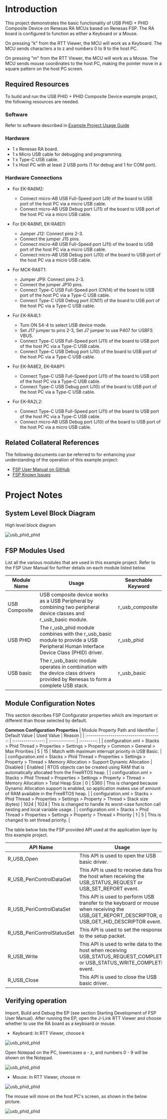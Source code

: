 # Introduction #
This project demonstrates the basic functionality of USB PHID + PHID Composite Device on Renesas RA MCUs based on Renesas FSP. The RA board is configured to function as either a Keyboard or a Mouse.

On pressing "k" from the RTT Viewer, the MCU will work as a Keyboard. The MCU sends characters a to z and numbers 0 to 9 to the host PC.

On pressing "m" from the RTT Viewer, the MCU will work as a Mouse. The MCU sends mouse coordinates to the host PC, making the pointer move in a square pattern on the host PC screen.

## Required Resources ##
To build and run the USB PHID + PHID Composite Device example project, the following resources are needed.

### Software ###
Refer to software described in [Example Project Usage Guide](https://github.com/renesas/ra-fsp-examples/blob/master/example_projects/Example%20Project%20Usage%20Guide.pdf)

### Hardware ###
* 1 x Renesas RA board.
* 1 x Micro USB cable for debugging and programming.
* 1 x Type-C USB cable.
* 1 x Host PC with at least 2 USB ports (1 for debug and 1 for COM port).

### Hardware Connections ###
* For EK-RA6M2:
    * Connect micro-AB USB Full-Speed port (J9) of the board to USB port of the host PC via a micro USB cable.
    * Connect micro-AB USB Debug port (J11) of the board to USB port of the host PC via a micro USB cable.

* For EK-RA8M1, EK-RA8D1:
    * Jumper J12: Connect pins 2-3.
    * Connect the jumper J15 pins.
    * Connect micro-AB USB Full-Speed port (J11) of the board to USB port of the host PC via a micro USB cable.
    * Connect micro-AB USB Debug port (J10) of the board to USB port of the host PC via a micro USB cable.

* For MCK-RA8T1:
    * Jumper JP9: Connect pins 2-3.
    * Connect the jumper JP10 pins.
    * Connect Type-C USB Full-Speed port (CN14) of the board to USB port of the host PC via a Type-C USB cable.
    * Connect Type-C USB Debug port (CN11) of the board to USB port of the host PC via a Type-C USB cable.

* For EK-RA4L1:
    * Turn ON S4-4 to select USB device mode.
    * Set J17 jumper to pins 2-3, Set J7 jumper to use P407 for USBFS VBUS.
    * Connect Type-C USB Full-Speed port (J11) of the board to USB port of the host PC via a Type-C USB cable.
    * Connect Type-C USB Debug port (J10) of the board to USB port of the host PC via a Type-C USB cable.

* For EK-RA8E2, EK-RA8P1:
    * Connect Type-C USB Full-Speed port (J11) of the board to USB port of the host PC via a Type-C USB cable.
    * Connect Type-C USB Debug port (J10) of the board to USB port of the host PC via a Type-C USB cable.

* For EK-RA2L2:
    * Connect Type-C USB Full-Speed port (J11) of the board to USB port of the host PC via a Type-C USB cable.
    * Connect micro-AB USB Debug port (J10) of the board to USB port of the host PC via a micro USB cable.

## Related Collateral References
The following documents can be referred to for enhancing your understanding of the operation of this example project:
* [FSP User Manual on GitHub](https://renesas.github.io/fsp/)
* [FSP Known Issues](https://github.com/renesas/fsp/issues)

# Project Notes #
## System Level Block Diagram ##
 High level block diagram

![usb_phid_phid](images/USB_PHID_PHID.png "High Level Block Diagram")

## FSP Modules Used ##
List all the various modules that are used in this example project. Refer to the FSP User Manual for further details on each module listed below.

| Module Name | Usage | Searchable Keyword  |
|-------------|-----------------------------------------------|-----------------------------------------------|
|USB Composite | USB composite device works as a USB Peripheral by combining two peripheral device classes and r_usb_basic module. | r_usb_composite |
|USB PHID | The r_usb_phid module combines with the r_usb_basic module to provide a USB Peripheral Human Interface Device Class (PHID) driver. | r_usb_phid |
|USB basic | The r_usb_basic module operates in combination with the device class drivers provided by Renesas to form a complete USB stack. | r_usb_basic |

## Module Configuration Notes ##
This section describes FSP Configurator properties which are important or different than those selected by default.

**Common Configuration Properties**
|   Module Property Path and Identifier   |   Default Value   |   Used Value   |   Reason   |
| :-------------------------------------: | :---------------: | :------------: | :--------: |
| configuration.xml > Stacks > Phid Thread > Properties > Settings > Property > Common > General > Max Priorities | 5 | 15 | Match with maximum interrupt priority in USB Basic. |
| configuration.xml > Stacks > Phid Thread > Properties > Settings > Property > Thread > Memory Allocation > Support Dynamic Allocation | Disabled | Enabled | RTOS objects can be created using RAM that is automatically allocated from the FreeRTOS heap. |
| configuration.xml > Stacks > Phid Thread > Properties > Settings > Property > Thread > Memory Allocation > Total Heap Size | 0 | 5360 | This is changed because Dynamic Allocation support is enabled, so application makes use of amount of RAM available in the FreeRTOS heap. |
| configuration.xml > Stacks > Phid Thread > Properties > Settings > Property > Thread > Stack size (bytes) | 1024 | 1024 | This is changed to handle its worst-case function call nesting and local variable usage. |
| configuration.xml > Stacks > Phid Thread > Properties > Settings > Property > Thread > Priority | 1 | 5 | This is changed to set thread priority. |

The table below lists the FSP provided API used at the application layer by this example project.

| API Name    | Usage                                                                          |
|-------------|--------------------------------------------------------------------------------|
| R_USB_Open | This API is used to open the USB basic driver. |
| R_USB_PeriControlDataGet | This API is used to receive data from the host when receiving the USB_STATUS_REQUEST or USB_SET_REPORT event. |
| R_USB_PeriControlDataSet | This API is used to perform USB transfer to the keyboard or mouse when receiving the USB_GET_REPORT_DESCRIPTOR, or USB_GET_HID_DESCRIPTOR event. |
| R_USB_PeriControlStatusSet | This API is used to set the response to the setup packet. |
| R_USB_Write | This API is used to write data to the host when receiving USB_STATUS_REQUEST_COMPLETE or USB_STATUS_WRITE_COMPLETE event. |
| R_USB_Close | This API is used to close the USB basic driver. |

## Verifying operation ##
Import, Build and Debug the EP (see section Starting Development of FSP User Manual). After running the EP, open the J-Link RTT Viewer and choose whether to use the RA board as a keyboard or mouse.

* Keyboard:
In RTT Viewer, choose k

![usb_phid_phid](images/RTT_Viewer_Keyboard.png "Choose K Keyboard")

Open Notepad on the PC, lowercases a - z, and numbers 0 - 9 will be shown on the Notepad.

![usb_phid_phid](images/Keyboard_result.png "Keyboard's result")

* Mouse:
In RTT Viewer, choose m

![usb_phid_phid](images/RTT_Viewer_Mouse.png "Choose M Mouse")  

The mouse will move on the host PC's screen, as shown in the below picture.

![usb_phid_phid](images/Mouse_result.png "Mouse's result")
